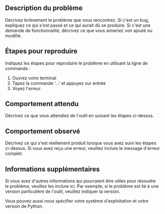 <!-- BEGIN_SECTION:issue_template -->
## Description du problème

Décrivez brièvement le problème que vous rencontrez. Si c'est un bug, expliquez ce qui s'est passé et ce qui aurait dû se produire. Si c'est une demande de fonctionnalité, décrivez ce que vous aimeriez voir ajouté ou modifié.

## Étapes pour reproduire

Indiquez les étapes pour reproduire le problème en utilisant la ligne de commande :
1. Ouvrez votre terminal
2. Tapez la commande '...' et appuyez sur entrée
3. Voyez l'erreur

## Comportement attendu

Décrivez ce que vous attendiez de l'outil en suivant les étapes ci-dessus.

## Comportement observé

Décrivez ce qui s'est réellement produit lorsque vous avez suivi les étapes ci-dessus. Si vous avez reçu une erreur, veuillez inclure le message d'erreur complet.

<!-- BEGIN_SECTION:optional -->
## Informations supplémentaires

Si vous avez d'autres informations qui pourraient être utiles pour résoudre le problème, veuillez les inclure ici. Par exemple, si le problème est lié à une version particulière de l'outil, veuillez indiquer la version.

Vous pouvez aussi nous spécifier votre système d'exploitation et votre version de Python.
<!-- END_SECTION:optional -->

<!-- END_SECTION:issue_template -->
